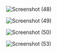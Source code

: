 ![Screenshot (48)](https://github.com/PrAtIkKmIsHrA/MyNewsApp/assets/153734112/f32a0adf-0c43-471f-bc68-ea241d5bd467)

![Screenshot (49)](https://github.com/PrAtIkKmIsHrA/MyNewsApp/assets/153734112/ed866ad4-daeb-44a2-a507-b8beaceaa7b8)

![Screenshot (50)](https://github.com/PrAtIkKmIsHrA/MyNewsApp/assets/153734112/0dfcae06-b5b6-4acd-ab8b-4e65d6b67e05)

![Screenshot (53)](https://github.com/PrAtIkKmIsHrA/MyNewsApp/assets/153734112/37ac924a-6070-4df2-87d7-17deaf6779b5)


